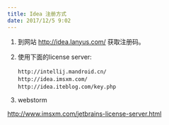 ```yaml
---
title: Idea 注册方式
date: 2017/12/5 9:02
---
```



1. 到网站 http://idea.lanyus.com/ 获取注册码。

2. 使用下面的license server:
```
　　http://intellij.mandroid.cn/
　　http://idea.imsxm.com/
　　http://idea.iteblog.com/key.php
```

3. webstorm

http://www.imsxm.com/jetbrains-license-server.html 
